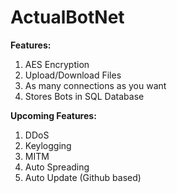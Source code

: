 # ActualBotNet

<b>Features:</b><br>
1. AES Encryption <br>
2. Upload/Download Files <br>
3. As many connections as you want <br>
4. Stores Bots in SQL Database<br>

<b>Upcoming Features:</b><br>
1. DDoS<br>
2. Keylogging<br>
3. MITM<br>
4. Auto Spreading<br>
5. Auto Update (Github based)
